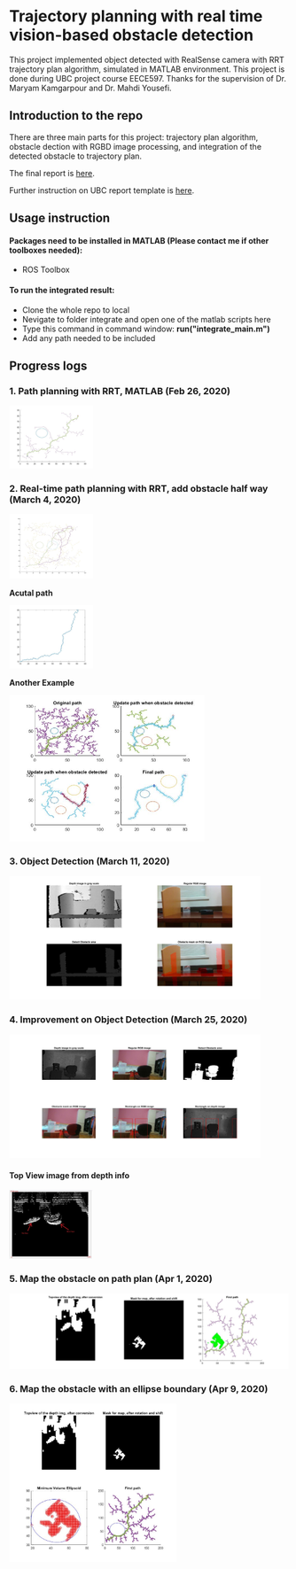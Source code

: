 # Trajectory planning with real time vision-based obstacle detection
This project implemented object detected with RealSense camera with RRT trajectory plan algorithm, simulated in MATLAB environment. This project is done during UBC project course EECE597. Thanks for the supervision of Dr. Maryam Kamgarpour and Dr. Mahdi Yousefi. 

## Introduction to the repo
There are three main parts for this project: trajectory plan algorithm, obstacle dection with RGBD image processing, and integration of the detected obstacle to trajectory plan. 

The final report is [here](https://luckymeng7.github.io/EECE597/FinalReport/thesis.pdf).

Further instruction on UBC report template is [here](https://luckymeng7.github.io/EECE597/FinalReport/).

## Usage instruction
#### Packages need to be installed in MATLAB (Please contact me if other toolboxes needed):
- ROS Toolbox

#### To run the integrated result:
- Clone the whole repo to local 
- Nevigate to folder integrate and open one of the matlab scripts here
- Type this command in command window: __run("integrate_main.m")__
- Add any path needed to be included

## Progress logs 

### 1. Path planning with RRT, MATLAB (Feb 26, 2020)

<img src="PathPlanRRT/rrt_path.jpg" title="RRT_Path_Plan" width=30% height=30% />

### 2. Real-time path planning with RRT, add obstacle half way (March 4, 2020)

<img src="PathPlanRRT/onlineRRT.jpg" title="Online_RRT" width=30% height=30% />

__Acutal path__

<img src="PathPlanRRT/onlineRRT_actualPath.jpg" title="Actual path" width=30% height=30% />

__Another Example__

<img src="PathPlanRRT/onlineRRTmainOutput3.jpg" title="Actual path 2" width=70% height=70% />

### 3. Object Detection (March 11, 2020)

<img src="ObjectDetection/ObjectDetect_frame1.jpg" title="Object_Detection" width=90% height=90% />

### 4. Improvement on Object Detection (March 25, 2020)
<img src="ObjectDetection/ObjectDetect_w_Rect.jpg" title="Object_Detection_Improved" width=90% height=90% />

#### Top View image from depth info

<img src="ObjectDetection/ObjectDetect_topView.JPG" title="Top_View" width=30% height=30% />

### 5. Map the obstacle on path plan (Apr 1, 2020)

<img src="Integrate/Figure/object_mapped_on_pathplan_and_obstacle.jpg" title="object_on_path" width=100% height=90% />

### 6. Map the obstacle with an ellipse boundary (Apr 9, 2020)

<img src="Integrate/Figure/Object_ellipse_pathplan.jpg" title="ellipse_on_path" width=60% height=60% />
